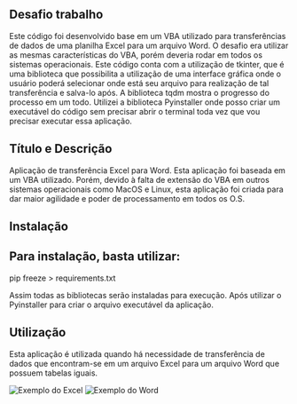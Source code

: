 ## Desafio trabalho

Este código foi desenvolvido base em um VBA utilizado para transferências de dados de uma planilha Excel para um arquivo Word. O desafio era utilizar as mesmas características do VBA, porém deveria rodar em todos os sistemas operacionais.
Este código conta com a utilização de tkinter, que é uma biblioteca que possibilita a utilização de uma interface gráfica onde o usuário poderá selecionar onde está seu arquivo para realização de tal transferência e salva-lo após.
A biblioteca tqdm mostra o progresso do processo em um todo.
Utilizei a biblioteca Pyinstaller onde posso criar um executável do código sem precisar abrir o terminal toda vez que vou precisar executar essa aplicação.

## Título e Descrição
Aplicação de transferência Excel para Word. Esta aplicação foi baseada em um VBA utilizado. Porém, devido à falta de extensão do VBA em outros sistemas operacionais como MacOS e Linux, esta aplicação foi criada para dar maior agilidade e poder de processamento em todos os O.S.

## Instalação
## Para instalação, basta utilizar:
pip freeze > requirements.txt

Assim todas as bibliotecas serão instaladas para execução. Após utilizar o Pyinstaller para criar o arquivo executável da aplicação.


## Utilização


Esta aplicação é utilizada quando há necessidade de transferência de dados que encontram-se em um arquivo Excel para um arquivo Word que possuem tabelas iguais.

![Exemplo do Excel](imagem/excel.png)
![Exemplo do Word](imagem/word.png)
